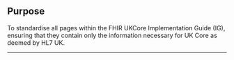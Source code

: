 ## Purpose  

To standardise all pages within the FHIR UKCore Implementation Guide (IG), ensuring that they contain only the information necessary for UK Core as deemed by HL7 UK. 

---